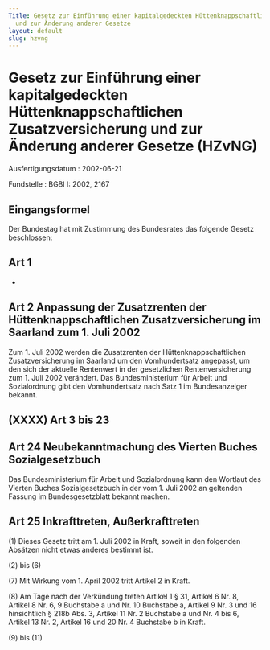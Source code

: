 ```yaml
---
Title: Gesetz zur Einführung einer kapitalgedeckten Hüttenknappschaftlichen Zusatzversicherung
  und zur Änderung anderer Gesetze
layout: default
slug: hzvng
---
```


# Gesetz zur Einführung einer kapitalgedeckten Hüttenknappschaftlichen Zusatzversicherung und zur Änderung anderer Gesetze (HZvNG)

Ausfertigungsdatum
:   2002-06-21

Fundstelle
:   BGBl I: 2002, 2167



## Eingangsformel

Der Bundestag hat mit Zustimmung des Bundesrates das folgende Gesetz
beschlossen:


## Art 1

-


## Art 2 Anpassung der Zusatzrenten der Hüttenknappschaftlichen Zusatzversicherung im Saarland zum 1. Juli 2002

Zum 1. Juli 2002 werden die Zusatzrenten der Hüttenknappschaftlichen
Zusatzversicherung im Saarland um den Vomhundertsatz angepasst, um den
sich der aktuelle Rentenwert in der gesetzlichen Rentenversicherung
zum 1. Juli 2002 verändert. Das Bundesministerium für Arbeit und
Sozialordnung gibt den Vomhundertsatz nach Satz 1 im Bundesanzeiger
bekannt.


## (XXXX) Art 3 bis 23



## Art 24 Neubekanntmachung des Vierten Buches Sozialgesetzbuch

Das Bundesministerium für Arbeit und Sozialordnung kann den Wortlaut
des Vierten Buches Sozialgesetzbuch in der vom 1. Juli 2002 an
geltenden Fassung im Bundesgesetzblatt bekannt machen.


## Art 25 Inkrafttreten, Außerkrafttreten

(1) Dieses Gesetz tritt am 1. Juli 2002 in Kraft, soweit in den
folgenden Absätzen nicht etwas anderes bestimmt ist.

(2) bis (6)

(7) Mit Wirkung vom 1. April 2002 tritt Artikel 2 in Kraft.

(8) Am Tage nach der Verkündung treten Artikel 1 § 31, Artikel 6 Nr.
8, Artikel 8 Nr. 6, 9 Buchstabe a und Nr. 10 Buchstabe a, Artikel 9
Nr. 3 und 16 hinsichtlich § 218b Abs. 3, Artikel 11 Nr. 2 Buchstabe a
und Nr. 4 bis 6, Artikel 13 Nr. 2, Artikel 16 und 20 Nr. 4 Buchstabe b
in Kraft.

(9) bis (11)

